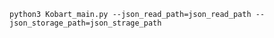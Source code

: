 <code>
python3 Kobart_main.py --json_read_path=json_read_path --json_storage_path=json_strage_path
</code>
